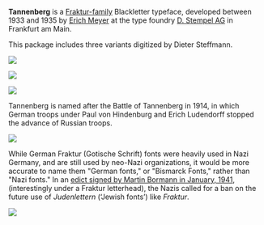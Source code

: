**Tannenberg** is a [Fraktur-family](https://99percentinvisible.org/episode/fraktur/) Blackletter typeface, developed between 1933 and 1935 by [Erich Meyer](http://luc.devroye.org/fonts-33255.html) at the type foundry [D. Stempel AG](http://luc.devroye.org/fonts-34945.html) in Frankfurt am Main. 

This package includes three variants digitized by Dieter Steffmann.



![](https://st.1001fonts.net/img/txt/dHRmLjk2LjAwMDAwMC5WR0Z1Ym1WdVltVnlaeUJDYjJ4ay4w/tannenberg.bold.webp)

![](https://st.1001fonts.net/img/txt/dHRmLjk2LjAwMDAwMC5WR0Z1Ym1WdVltVnlaeUJEYjI1MGIzVnkuMA,,/tannenberg.contour.webp)

![](https://st.1001fonts.net/img/txt/dHRmLjk2LjAwMDAwMC5WR0Z1Ym1WdVltVnlaeUJUYUdGa2IzYywuMA,,/tannenberg.shadow.webp)

Tannenberg is named after the Battle of Tannenberg in 1914, in which German troops under Paul von Hindenburg and Erich Ludendorff stopped the advance of Russian troops. 



![](http://luc.devroye.org/EmilMeyer-Tannenberg-1934.gif)

While German Fraktur (Gotische Schrift)  fonts were heavily used in Nazi Germany, and are still used by neo-Nazi organizations, it would be more accurate to name them "German fonts," or "Bismarck Fonts," rather than "Nazi fonts." In an [edict signed by Martin Bormann in January, 1941](https://alphahistory.com/pastpeculiar/1941-nazis-ban-jewish-fonts/), (interestingly under a Fraktur letterhead), the Nazis called for a ban on the future use of *Judenlettern* (‘Jewish fonts’) like *Fraktur*.



![](https://upload.wikimedia.org/wikipedia/commons/1/15/Schrifterlass_Antiqua1941.jpg)

